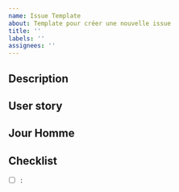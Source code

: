 ```yaml
---
name: Issue Template
about: Template pour créer une nouvelle issue
title: ''
labels: ''
assignees: ''
---
```


## Description

## User story

## Jour Homme

## Checklist

- [ ] :
